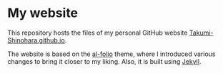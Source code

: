 # My website

This repository hosts the files of my personal GitHub website [Takumi-Shinohara.github.io](https://takumi-shinohara.github.io/).

The website is based on the [al-folio](https://github.com/alshedivat/al-folio) theme, where I introduced various changes to bring it closer to my liking. Also, it is built using [Jekyll](https://jekyllrb.com/).
